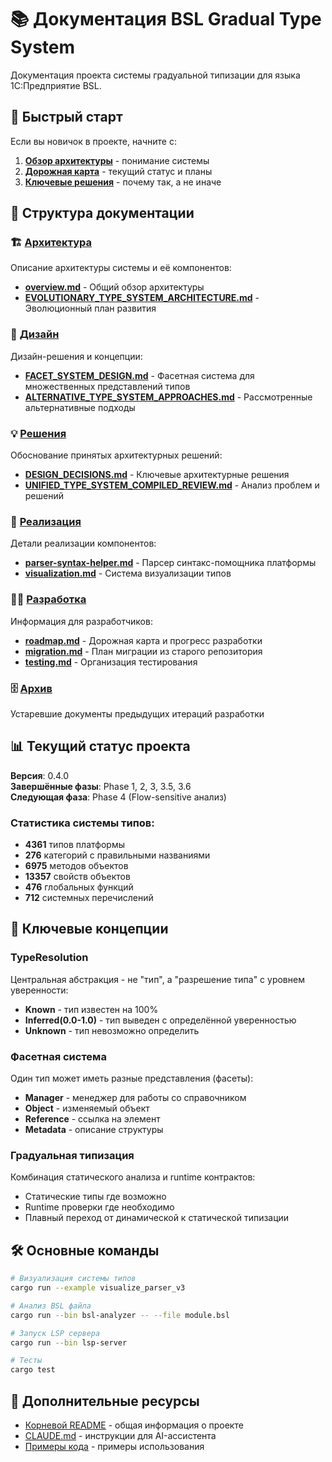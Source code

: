 # 📚 Документация BSL Gradual Type System

Документация проекта системы градуальной типизации для языка 1С:Предприятие BSL.

## 🚀 Быстрый старт

Если вы новичок в проекте, начните с:

1. **[Обзор архитектуры](architecture/overview.md)** - понимание системы
2. **[Дорожная карта](development/roadmap.md)** - текущий статус и планы
3. **[Ключевые решения](decisions/DESIGN_DECISIONS.md)** - почему так, а не иначе

## 📂 Структура документации

### 🏗️ [Архитектура](architecture/)
Описание архитектуры системы и её компонентов:
- **[overview.md](architecture/overview.md)** - Общий обзор архитектуры
- **[EVOLUTIONARY_TYPE_SYSTEM_ARCHITECTURE.md](architecture/EVOLUTIONARY_TYPE_SYSTEM_ARCHITECTURE.md)** - Эволюционный план развития

### 🎨 [Дизайн](design/)
Дизайн-решения и концепции:
- **[FACET_SYSTEM_DESIGN.md](design/FACET_SYSTEM_DESIGN.md)** - Фасетная система для множественных представлений типов
- **[ALTERNATIVE_TYPE_SYSTEM_APPROACHES.md](design/ALTERNATIVE_TYPE_SYSTEM_APPROACHES.md)** - Рассмотренные альтернативные подходы

### 💡 [Решения](decisions/)
Обоснование принятых архитектурных решений:
- **[DESIGN_DECISIONS.md](decisions/DESIGN_DECISIONS.md)** - Ключевые архитектурные решения
- **[UNIFIED_TYPE_SYSTEM_COMPILED_REVIEW.md](decisions/UNIFIED_TYPE_SYSTEM_COMPILED_REVIEW.md)** - Анализ проблем и решений

### 🔧 [Реализация](implementation/)
Детали реализации компонентов:
- **[parser-syntax-helper.md](implementation/parser-syntax-helper.md)** - Парсер синтакс-помощника платформы
- **[visualization.md](implementation/visualization.md)** - Система визуализации типов

### 👨‍💻 [Разработка](development/)
Информация для разработчиков:
- **[roadmap.md](development/roadmap.md)** - Дорожная карта и прогресс разработки
- **[migration.md](development/migration.md)** - План миграции из старого репозитория
- **[testing.md](development/testing.md)** - Организация тестирования

### 🗄️ [Архив](archive/)
Устаревшие документы предыдущих итераций разработки

## 📊 Текущий статус проекта

**Версия**: 0.4.0  
**Завершённые фазы**: Phase 1, 2, 3, 3.5, 3.6  
**Следующая фаза**: Phase 4 (Flow-sensitive анализ)

### Статистика системы типов:
- **4361** типов платформы
- **276** категорий с правильными названиями
- **6975** методов объектов
- **13357** свойств объектов
- **476** глобальных функций
- **712** системных перечислений

## 🎯 Ключевые концепции

### TypeResolution
Центральная абстракция - не "тип", а "разрешение типа" с уровнем уверенности:
- **Known** - тип известен на 100%
- **Inferred(0.0-1.0)** - тип выведен с определённой уверенностью
- **Unknown** - тип невозможно определить

### Фасетная система
Один тип может иметь разные представления (фасеты):
- **Manager** - менеджер для работы со справочником
- **Object** - изменяемый объект
- **Reference** - ссылка на элемент
- **Metadata** - описание структуры

### Градуальная типизация
Комбинация статического анализа и runtime контрактов:
- Статические типы где возможно
- Runtime проверки где необходимо
- Плавный переход от динамической к статической типизации

## 🛠️ Основные команды

```bash
# Визуализация системы типов
cargo run --example visualize_parser_v3

# Анализ BSL файла
cargo run --bin bsl-analyzer -- --file module.bsl

# Запуск LSP сервера
cargo run --bin lsp-server

# Тесты
cargo test
```

## 📖 Дополнительные ресурсы

- [Корневой README](../README.md) - общая информация о проекте
- [CLAUDE.md](../CLAUDE.md) - инструкции для AI-ассистента
- [Примеры кода](../examples/) - примеры использования